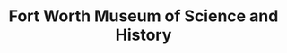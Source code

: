 ---
layout: repo
title: "Fort Worth Museum of Science and History"
id: 17204
permalink: repos/17204/
---